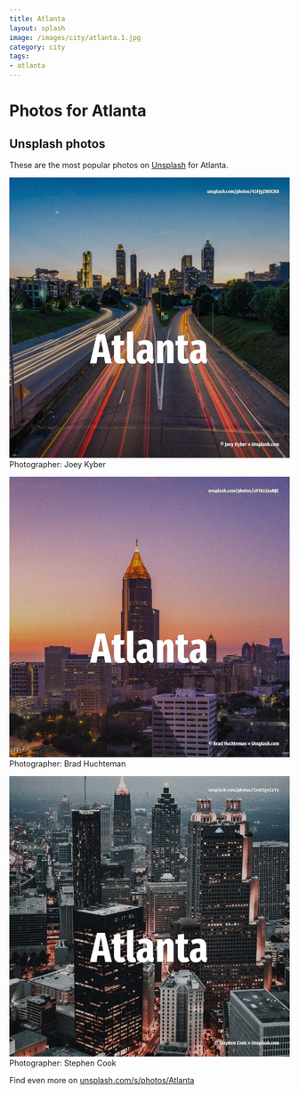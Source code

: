 ```yaml
---
title: Atlanta
layout: splash
image: /images/city/atlanta.1.jpg
category: city
tags:
- atlanta
---
```

# Photos for Atlanta
 
## Unsplash photos
These are the most popular photos on [Unsplash](https://unsplash.com) for Atlanta.
 
![Atlanta](/images/city/atlanta.1.jpg)
Photographer:  Joey Kyber
 
![Atlanta](/images/city/atlanta.2.jpg)
Photographer:  Brad Huchteman
 
![Atlanta](/images/city/atlanta.3.jpg)
Photographer:  Stephen Cook
 
Find even more on [unsplash.com/s/photos/Atlanta](https://unsplash.com/s/photos/Atlanta)
 
